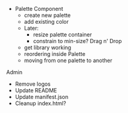 * Palette Component
  * create new palette
  * add existing color
  * Later:
    * resize palette container
    * constrain to min-size?
Drag n' Drop
  * get library working
  * reordering inside Palette
  * moving from one palette to another

Admin
  * Remove logos
  * Update README
  * Update manifest.json
  * Cleanup index.html?
